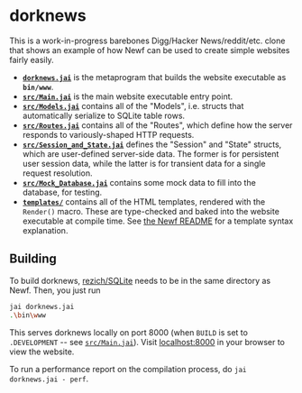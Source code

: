 dorknews
========
This is a work-in-progress barebones Digg/Hacker News/reddit/etc. clone that shows an example of how
Newf can be used to create simple websites fairly easily.

 - [**`dorknews.jai`**](dorknews.jai) is the metaprogram that builds the website executable as **`bin/www`**.
 - [**`src/Main.jai`**](src/Main.jai) is the main website executable entry point.
 - [**`src/Models.jai`**](src/Models.jai) contains all of the "Models", i.e. structs that automatically serialize to SQLite table rows.
 - [**`src/Routes.jai`**](src/Routes.jai) contains all of the "Routes", which define how the server responds to variously-shaped HTTP requests.
 - [**`src/Session_and_State.jai`**](src/Session_and_State.jai) defines the "Session" and "State" structs, which are user-defined server-side data. The former is for persistent user session data, while the latter is for transient data for a single request resolution.
 - [**`src/Mock_Database.jai`**](src/Mock_Database.jai) contains some mock data to fill into the database, for testing.
 - [**`templates/`**](templates/) contains all of the HTML templates, rendered with the `Render()` macro. These are type-checked and baked into the website executable at compile time. See [the Newf README](../../README.md) for a template syntax explanation.




Building
--------
To build dorknews, [rezich/SQLite](https://github.com/rezich/SQLite.git) needs to be in the same directory as Newf. Then, you just run
```sh
jai dorknews.jai
.\bin\www
```
This serves dorknews locally on port 8000 (when `BUILD` is set to `.DEVELOPMENT` -- see [`src/Main.jai`](src/Main.jai)). Visit [localhost:8000](http://localhost:8000) in your browser to view the website.

To run a performance report on the compilation process, do `jai dorknews.jai - perf`.
